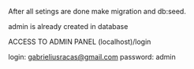 After all setings are done make migration and db:seed.

admin is already created in database

ACCESS TO ADMIN PANEL
(localhost)/login 

login:      gabrieliusracas@gmail.com
password:   admin

